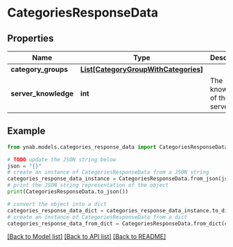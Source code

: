 # CategoriesResponseData


## Properties

Name | Type | Description | Notes
------------ | ------------- | ------------- | -------------
**category_groups** | [**List[CategoryGroupWithCategories]**](CategoryGroupWithCategories.md) |  | 
**server_knowledge** | **int** | The knowledge of the server | 

## Example

```python
from ynab.models.categories_response_data import CategoriesResponseData

# TODO update the JSON string below
json = "{}"
# create an instance of CategoriesResponseData from a JSON string
categories_response_data_instance = CategoriesResponseData.from_json(json)
# print the JSON string representation of the object
print(CategoriesResponseData.to_json())

# convert the object into a dict
categories_response_data_dict = categories_response_data_instance.to_dict()
# create an instance of CategoriesResponseData from a dict
categories_response_data_from_dict = CategoriesResponseData.from_dict(categories_response_data_dict)
```
[[Back to Model list]](../README.md#documentation-for-models) [[Back to API list]](../README.md#documentation-for-api-endpoints) [[Back to README]](../README.md)


